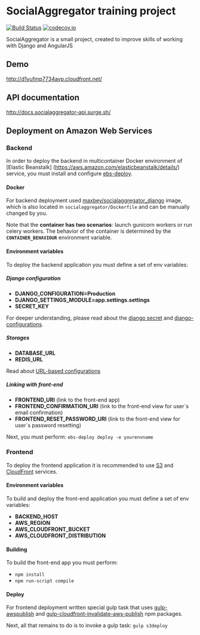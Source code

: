 # SocialAggregator training project

[![Build Status](https://travis-ci.org/Maxbey/socialaggregator.svg?branch=master)](https://travis-ci.org/Maxbey/socialaggregator)
[![codecov.io](https://codecov.io/gh/Maxbey/socialaggregator/branch/master/graphs/badge.svg)](https://codecov.io/gh/Maxbey/socialaggregator/branch/master/)

SocialAggregator is a small project, created to improve skills of working with Django and AngularJS
## Demo
http://d1yufmp7734ayp.cloudfront.net/

## API documentation
http://docs.socialaggregator-api.surge.sh/

## Deployment on Amazon Web Services
### Backend
In order to deploy the backend in multicontainer Docker environment of [Elastic Beanstalk] (https://aws.amazon.com/elasticbeanstalk/details/) service, you must install and configure [ebs-deploy](https://github.com/briandilley/ebs-deploy).

#### Docker
For backend deployment used [maxbey/socialaggregator_django](https://hub.docker.com/r/maxbey/socialaggregator_django/) image, which is also located in `socialaggregator/Dockerfile` and can be manually changed by you.

Note that the **container has two scenarios**: launch gunicorn workers or run celery workers.
The behavior of the container is determined by the **`CONTAINER_BEHAVIOUR`** environment variable.

#### Environment variables
To deploy the backend application you must define a set of env variables:
##### Django configuration
 - **DJANGO_CONFIGURATION=Production**
 - **DJANGO_SETTINGS_MODULE=app.settings.settings**
 - **SECRET_KEY**

For deeper understanding, please read about the [django secret](https://docs.djangoproject.com/en/1.10/ref/settings/#std:setting-SECRET_KEY) and [django-configurations](https://django-configurations.readthedocs.io/en/stable/).

##### Storages
 - **DATABASE_URL**
 - **REDIS_URL**

Read about [URL-based configurations](https://django-configurations.readthedocs.io/en/stable/values/#url-based-values)

##### Linking with front-end
 - **FRONTEND_URI** (link to the front-end app)
 - **FRONTEND_CONFIRMATION_URI** (link to the front-end view for user`s email confirmation)
 - **FRONTEND_RESET_PASSWORD_URI** (link to the front-end view for user`s password resetting)

Next, you must perform: `ebs-deploy deploy -e yourenvname`

### Frontend
To deploy the frontend application it is recommended to use [S3](https://aws.amazon.com/s3/details/) and [CloudFront](https://aws.amazon.com/cloudfront/) services.
#### Environment variables
To build and deploy the front-end application you must define a set of env variables:
 - **BACKEND_HOST**
 - **AWS_REGION**
 - **AWS_CLOUDFRONT_BUCKET**
 - **AWS_CLOUDFRONT_DISTRIBUTION**

#### Building
To build the front-end app you must perform:
 - `npm install`
 - `npm run-script compile`

#### Deploy
For frontend deployment written special gulp task that uses [gulp-awspublish](https://www.npmjs.com/package/gulp-awspublish) and [gulp-cloudfront-invalidate-aws-publish](https://www.npmjs.com/package/gulp-cloudfront-invalidate-aws-publish) npm packages.

Next, all that remains to do is to invoke a gulp task: `gulp s3deploy`

